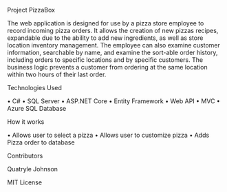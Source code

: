 Project PizzaBox

The web application is designed for use by a pizza store employee to record incoming pizza orders. It allows the creation of new pizzas recipes, expandable due to the ability to add new ingredients, as well as store location inventory management. The employee can also examine customer information, searchable by name, and examine the sort-able order history, including orders to specific locations and by specific customers. The business logic prevents a customer from ordering at the same location within two hours of their last order.

Technologies Used

•	C#
•	SQL Server
•	ASP.NET Core
•	Entity Framework
•	Web API
•	MVC
•	Azure SQL Database

How it works

•	Allows user to select a pizza
•	Allows user to customize pizza
•	Adds Pizza order to database

Contributors

  Quatryle Johnson


MIT License
